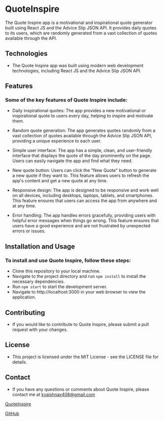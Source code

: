 # QuoteInspire

The Quote Inspire app is a motivational and inspirational quote generator built using React JS and the Advice Slip JSON API. It provides daily quotes to its users, which are randomly generated from a vast collection of quotes available through the API.

## Technologies
- The Quote Inspire app was built using modern web development technologies, including React JS and the Advice Slip JSON API.

## Features
### Some of the key features of Quote Inspire include:

- Daily inspirational quotes: The app provides a new motivational or inspirational quote to users every day, helping to inspire and motivate them.

- Random quote generation: The app generates quotes randomly from a vast collection of quotes available through the Advice Slip JSON API, providing a unique experience to each user.

- Simple user interface: The app has a simple, clean, and user-friendly interface that displays the quote of the day prominently on the page. Users can easily navigate the app and find what they need.

- New quote button: Users can click the "New Quote" button to generate a new quote if they want to. This feature allows users to refresh the app's content and get a new quote at any time.

- Responsive design: The app is designed to be responsive and work well on all devices, including desktops, laptops, tablets, and smartphones. This feature ensures that users can access the app from anywhere and at any time.

- Error handling: The app handles errors gracefully, providing users with helpful error messages when things go wrong. This feature ensures that users have a good experience and are not frustrated by unexpected errors or issues.

## Installation and Usage
### To install and use Quote Inspire, follow these steps:

- Clone this repository to your local machine.
- Navigate to the project directory and run `npm install` to install the necessary dependencies.
- Run `npm start` to start the development server.
- Navigate to http://localhost:3000 in your web browser to view the application.

## Contributing
- If you would like to contribute to Quote Inspire, please submit a pull request with your changes.

## License
- This project is licensed under the MIT License - see the LICENSE file for details.

## Contact
- If you have any questions or comments about Quote Inspire, please contact me at kvaishnav408@gmail.com

[QuoteInspire](https://quotesinspire.netlify.app/)

[GitHub](https://github.com/kapil5849/quote_inspire)
